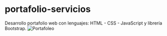# portafolio-servicios
Desarrollo portafolio web con lenguajes: HTML - CSS - JavaScript y librería Bootstrap.
![Portafoleo](https://user-images.githubusercontent.com/107975163/217413895-b1aaa404-8d11-4860-9012-6def5165eb9d.jpg)

